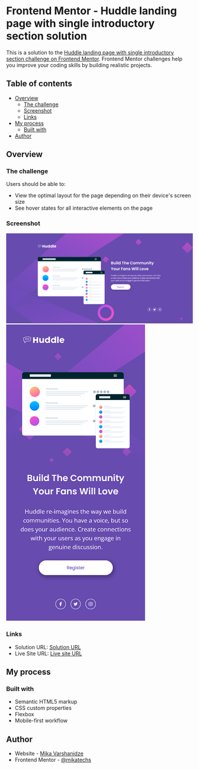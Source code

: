 # Frontend Mentor - Huddle landing page with single introductory section solution

This is a solution to the [Huddle landing page with single introductory section challenge on Frontend Mentor](https://www.frontendmentor.io/challenges/huddle-landing-page-with-a-single-introductory-section-B_2Wvxgi0). Frontend Mentor challenges help you improve your coding skills by building realistic projects. 

## Table of contents

- [Overview](#overview)
  - [The challenge](#the-challenge)
  - [Screenshot](#screenshot)
  - [Links](#links)
- [My process](#my-process)
  - [Built with](#built-with)
- [Author](#author)

## Overview

### The challenge

Users should be able to:

- View the optimal layout for the page depending on their device's screen size
- See hover states for all interactive elements on the page

### Screenshot

![](./img/desktop-screenshot.png)
![](./img/mobile-screenshot.png)

### Links

- Solution URL: [Solution URL](https://github.com/mikatechs/huddle-landing-page-with-a-single-introductory-section)
- Live Site URL: [Live site URL](https://mikatechs.github.io/huddle-landing-page-with-a-single-introductory-section)

## My process

### Built with

- Semantic HTML5 markup
- CSS custom properties
- Flexbox
- Mobile-first workflow

## Author

- Website - [Mika Varshanidze](https://github.com/mikatechs/)
- Frontend Mentor - [@mikatechs](https://www.frontendmentor.io/profile/mikatechs)